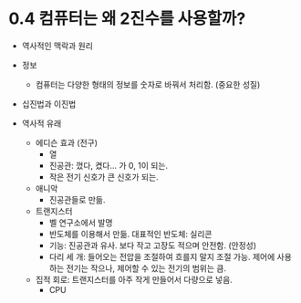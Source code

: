 # 0.4 컴퓨터는 왜 2진수를 사용할까?
- 역사적인 맥락과 원리

* 정보
    - 컴퓨터는 다양한 형태의 정보를 숫자로 바꿔서 처리함. (중요한 성질)

* 십진법과 이진법

* 역사적 유래
    - 에디슨 효과 (전구)
        - 열
        - 진공관: 껐다, 켰다... 가 0, 1이 되는.
        - 작은 전기 신호가 큰 신호가 되는.
    - 애니악
        - 진공관들로 만듦.
    - 트랜지스터
        - 벨 연구소에서 발명
        - 반도체를 이용해서 만듦. 대표적인 반도체: 실리콘
        - 기능: 진공관과 유사. 보다 작고 고장도 적으며 안전함. (안정성)
        - 다리 세 개: 들어오는 전압을 조절하여 흐를지 말지 조절 가능. 제어에 사용하는 전기는 작으나, 제어할 수 있는 전기의 범위는 큼.
    - 집적 회로: 트랜지스터를 아주 작게 만들어서 다량으로 넣음.
        - CPU